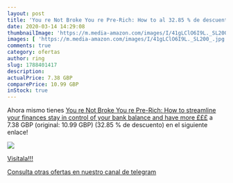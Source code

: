 ```yaml
---
layout: post
title: 'You re Not Broke You re Pre-Rich: How to al 32.85 % de descuento'
date: 2020-03-14 14:29:08
thumbnailImage: 'https://m.media-amazon.com/images/I/41gLClO6I9L._SL200_.jpg'
images: [ 'https://m.media-amazon.com/images/I/41gLClO6I9L._SL200_.jpg' ]
comments: true
category: ofertas
author: ring
slug: 1788401417
description:
actualPrice: 7.38 GBP
comparePrice: 10.99 GBP
inStock: true
---
```


Ahora mismo tienes [You re Not Broke You re Pre-Rich: How to streamline your finances  stay in control of your bank balance and have more £££](https://www.amazon.co.uk/dp/1788401417/?tag=redken01-21) a 7.38 GBP (original: 10.99 GBP) (32.85 %  de descuento) en el siguiente enlace!

[![](https://m.media-amazon.com/images/I/41gLClO6I9L._SL200_.jpg)](https://www.amazon.co.uk/dp/1788401417/?tag=redken01-21)

[Visítala!!!](https://www.amazon.co.uk/dp/1788401417/?tag=redken01-21)

[Consulta otras ofertas en nuestro canal de telegram](https://t.me/s/ofertas25)
